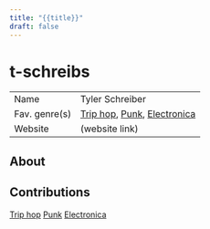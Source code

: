 ```yaml
---
title: "{{title}}"
draft: false
---
```


# t-schreibs

|               |                                                                                                |
| ------------- | ---------------------------------------------------------------------------------------------- |
| Name          | Tyler Schreiber                                                                                |
| Fav. genre(s) | [Trip hop](genres/Trip%20hop.md), [Punk](genres/Punk.md), [Electronica](genres/Electronica.md) |
| Website       | (website link)                                                                                 |

## About


## Contributions
[Trip hop](genres/Trip%20hop.md)
[Punk](genres/Punk.md)
[Electronica](genres/Electronica.md)